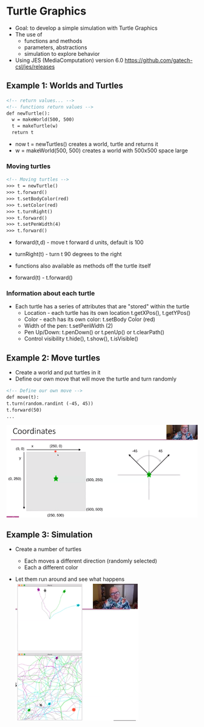 # Turtle Graphics

* Goal: to develop a simple simulation with Turtle Graphics
* The use of 
  * functions and methods
  * parameters, abstractions
  * simulation to explore behavior
* Using JES (MediaComputation) version 6.0  https://github.com/gatech-csl/jes/releases


## Example 1: Worlds and Turtles

```html
<!-- return values... -->
<!-- functions return values -->
def newTurtle():
  w = makeWorld(500, 500)
  t = makeTurtle(w)
  return t
```
* now  t = newTurtles()  creates a world, turtle and returns it
* w = makeWorld(500, 500) creates a world with 500x500 space large

### Moving turtles

```html
<!-- Moving turtles -->
>>> t = newTurtle()
>>> t.forward()
>>> t.setBodyColor(red)
>>> t.setColor(red)
>>> t.turnRight()
>>> t.forward()
>>> t.setPenWidth(4)
>>> t.forward()
```
* forward(t,d) - move t forward d units, default is 100
* turnRight(t) - turn t 90 degrees to the right

* functions also available as methods off the turtle itself
* forward(t) - t.forward()

### Information about each turtle

* Each turtle has a series of attributes that are "stored" within the turtle 
  * Location - each turtle has its own location   t.getXPos(),  t.getYPos()
  * Color - each has its own color: t.setBody Color (red)
  * Width of the pen: t.setPenWidth (2)
  * Pen Up/Down: t.penDown() or t.penUp() or t.clearPath()
  * Control visibility t.hide(), t.show(), t.isVisible()


## Example 2: Move turtles
* Create a world and put turtles in it
* Define our own move that will move the turtle and turn randomly
```html
<!-- Define our own move -->
def move(t):
t.turn(random.randint (-45, 45))
t.forward(50)
...
```
![](https://github.com/TianbinLiu/Tianbin-Github/blob/github_pages/images/AAP3Coordinates.png?raw=true)


## Example 3: Simulation
* Create a number of turtles
  * Each moves a different direction (randomly selected)
  * Each a different color

* Let them run around and see what happens
![](https://github.com/TianbinLiu/Tianbin-Github/blob/github_pages/images/AAP3Simulation.png?raw=true)
